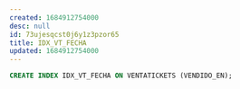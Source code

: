 ```yaml
---
created: 1684912754000
desc: null
id: 73ujesqcst0j6y1z3pzor65
title: IDX_VT_FECHA
updated: 1684912754000
---
```


```sql
CREATE INDEX IDX_VT_FECHA ON VENTATICKETS (VENDIDO_EN);
```